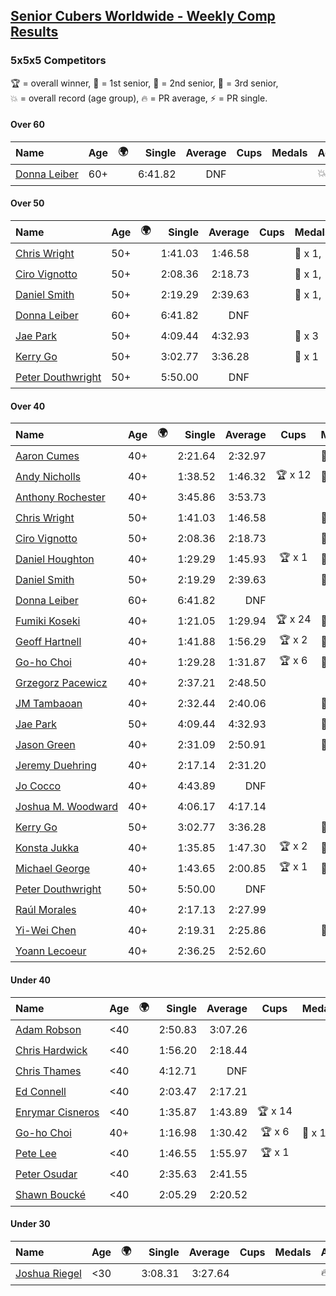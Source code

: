 <style>table {white-space: nowrap;}</style>
<link rel="stylesheet" type="text/css" href="/scw-comp/css/flags.css" />

## [Senior Cubers Worldwide - Weekly Comp Results](/scw-comp/results/)
### 5x5x5 Competitors

<span style="white-space: nowrap;">🏆 = overall winner</span>, <span style="white-space: nowrap;">🥇 = 1st senior</span>, <span style="white-space: nowrap;">🥈 = 2nd senior</span>, <span style="white-space: nowrap;">🥉 = 3rd senior</span>, <span style="white-space: nowrap;">💥 = overall record (age group)</span>, <span style="white-space: nowrap;">🔥 = PR average</span>, <span style="white-space: nowrap;">⚡ = PR single</span>.

#### Over 60

| Name | Age | 🌍 | Single | Average | Cups | Medals | Achievements |
| :-- | :--: | :--: | --: | --: | :--: | :-- | :-- |
| [Donna Leiber](../../persons/donna_leiber/555.md) | 60+ | <i class="flag flag-US" /> | 6:41.82 | DNF |  |  | 💥 x 1, ⚡ x 1 |

#### Over 50

| Name | Age | 🌍 | Single | Average | Cups | Medals | Achievements |
| :-- | :--: | :--: | --: | --: | :--: | :-- | :-- |
| [Chris Wright](../../persons/chris_wright/555.md) | 50+ | <i class="flag flag-GB" /> | 1:41.03 | 1:46.58 |  | 🥇 x 1, 🥈 x 3 | 💥 x 3, 🔥 x 1, ⚡ x 3 |
| [Ciro Vignotto](../../persons/ciro_vignotto/555.md) | 50+ | <i class="flag flag-IT" /> | 2:08.36 | 2:18.73 |  | 🥈 x 1, 🥉 x 2 | 🔥 x 2, ⚡ x 3 |
| [Daniel Smith](../../persons/daniel_smith/555.md) | 50+ | <i class="flag flag-US" /> | 2:19.29 | 2:39.63 |  | 🥇 x 1, 🥈 x 3, 🥉 x 10 | 💥 x 1, 🔥 x 2, ⚡ x 2 |
| [Donna Leiber](../../persons/donna_leiber/555.md) | 60+ | <i class="flag flag-US" /> | 6:41.82 | DNF |  |  | 💥 x 1, ⚡ x 1 |
| [Jae Park](../../persons/jae_park/555.md) | 50+ | <i class="flag flag-US" /> | 4:09.44 | 4:32.93 |  | 🥉 x 3 | 🔥 x 3, ⚡ x 7 |
| [Kerry Go](../../persons/kerry_go/555.md) | 50+ | <i class="flag flag-US" /> | 3:02.77 | 3:36.28 |  | 🥉 x 1 | 🔥 x 2, ⚡ x 2 |
| [Peter Douthwright](../../persons/peter_douthwright/555.md) | 50+ | <i class="flag flag-CA" /> | 5:50.00 | DNF |  |  | ⚡ x 1 |

#### Over 40

| Name | Age | 🌍 | Single | Average | Cups | Medals | Achievements |
| :-- | :--: | :--: | --: | --: | :--: | :-- | :-- |
| [Aaron Cumes](../../persons/aaron_cumes/555.md) | 40+ | <i class="flag flag-GB" /> | 2:21.64 | 2:32.97 |  | 🥉 x 3 | 🔥 x 4, ⚡ x 3 |
| [Andy Nicholls](../../persons/andy_nicholls/555.md) | 40+ | <i class="flag flag-GB" /> | 1:38.52 | 1:46.32 | 🏆 x 12 | 🥇 x 14, 🥈 x 2 | 💥 x 3, 🔥 x 2, ⚡ x 3 |
| [Anthony Rochester](../../persons/anthony_rochester/555.md) | 40+ | <i class="flag flag-AU" /> | 3:45.86 | 3:53.73 |  |  | 🔥 x 1, ⚡ x 1 |
| [Chris Wright](../../persons/chris_wright/555.md) | 50+ | <i class="flag flag-GB" /> | 1:41.03 | 1:46.58 |  | 🥇 x 1, 🥈 x 3 | 💥 x 3, 🔥 x 1, ⚡ x 3 |
| [Ciro Vignotto](../../persons/ciro_vignotto/555.md) | 50+ | <i class="flag flag-IT" /> | 2:08.36 | 2:18.73 |  | 🥈 x 1, 🥉 x 2 | 🔥 x 2, ⚡ x 3 |
| [Daniel Houghton](../../persons/daniel_houghton/555.md) | 40+ | <i class="flag flag-CH" /> | 1:29.29 | 1:45.93 | 🏆 x 1 | 🥇 x 2, 🥈 x 2 | 🔥 x 2, ⚡ x 2 |
| [Daniel Smith](../../persons/daniel_smith/555.md) | 50+ | <i class="flag flag-US" /> | 2:19.29 | 2:39.63 |  | 🥇 x 1, 🥈 x 3, 🥉 x 10 | 💥 x 1, 🔥 x 2, ⚡ x 2 |
| [Donna Leiber](../../persons/donna_leiber/555.md) | 60+ | <i class="flag flag-US" /> | 6:41.82 | DNF |  |  | 💥 x 1, ⚡ x 1 |
| [Fumiki Koseki](../../persons/fumiki_koseki/555.md) | 40+ | <i class="flag flag-JP" /> | 1:21.05 | 1:29.94 | 🏆 x 24 | 🥇 x 24 | 💥 x 7, 🔥 x 6, ⚡ x 4 |
| [Geoff Hartnell](../../persons/geoff_hartnell/555.md) | 40+ | <i class="flag flag-GB" /> | 1:41.88 | 1:56.29 | 🏆 x 2 | 🥇 x 16, 🥈 x 27, 🥉 x 7 | 🔥 x 7, ⚡ x 5 |
| [Go-ho Choi](../../persons/go_ho_choi/555.md) | 40+ | <i class="flag flag-KR" /> | 1:29.28 | 1:31.87 | 🏆 x 6 | 🥇 x 1 | 💥 x 3, 🔥 x 2, ⚡ x 4 |
| [Grzegorz Pacewicz](../../persons/grzegorz_pacewicz/555.md) | 40+ | <i class="flag flag-PL" /> | 2:37.21 | 2:48.50 |  |  | 🔥 x 1, ⚡ x 1 |
| [JM Tambaoan](../../persons/jm_tambaoan/555.md) | 40+ | <i class="flag flag-PH" /> | 2:32.44 | 2:40.06 |  | 🥈 x 4, 🥉 x 6 | 🔥 x 7, ⚡ x 5 |
| [Jae Park](../../persons/jae_park/555.md) | 50+ | <i class="flag flag-US" /> | 4:09.44 | 4:32.93 |  | 🥉 x 3 | 🔥 x 3, ⚡ x 7 |
| [Jason Green](../../persons/jason_green/555.md) | 40+ | <i class="flag flag-US" /> | 2:31.09 | 2:50.91 |  | 🥈 x 1 | 🔥 x 2, ⚡ x 2 |
| [Jeremy Duehring](../../persons/jeremy_duehring/555.md) | 40+ | <i class="flag flag-US" /> | 2:17.14 | 2:31.20 |  |  | 🔥 x 1, ⚡ x 1 |
| [Jo Cocco](../../persons/jo_cocco/555.md) | 40+ | <i class="flag flag-GB" /> | 4:43.89 | DNF |  |  | ⚡ x 1 |
| [Joshua M. Woodward](../../persons/joshua_m_woodward/555.md) | 40+ | <i class="flag flag-US" /> | 4:06.17 | 4:17.14 |  |  | 🔥 x 1, ⚡ x 1 |
| [Kerry Go](../../persons/kerry_go/555.md) | 50+ | <i class="flag flag-US" /> | 3:02.77 | 3:36.28 |  | 🥉 x 1 | 🔥 x 2, ⚡ x 2 |
| [Konsta Jukka](../../persons/konsta_jukka/555.md) | 40+ | <i class="flag flag-FI" /> | 1:35.85 | 1:47.30 | 🏆 x 2 | 🥇 x 2, 🥈 x 9 | 🔥 x 5, ⚡ x 3 |
| [Michael George](../../persons/michael_george/555.md) | 40+ | <i class="flag flag-GB" /> | 1:43.65 | 2:00.85 | 🏆 x 1 | 🥇 x 2, 🥈 x 4, 🥉 x 9 | 🔥 x 5, ⚡ x 5 |
| [Peter Douthwright](../../persons/peter_douthwright/555.md) | 50+ | <i class="flag flag-CA" /> | 5:50.00 | DNF |  |  | ⚡ x 1 |
| [Raúl Morales](../../persons/raul_morales/555.md) | 40+ | <i class="flag flag-ES" /> | 2:17.13 | 2:27.99 |  |  | 🔥 x 1, ⚡ x 1 |
| [Yi-Wei Chen](../../persons/yi_wei_chen/555.md) | 40+ | <i class="flag flag-TW" /> | 2:19.31 | 2:25.86 |  | 🥈 x 7, 🥉 x 12 | 🔥 x 14, ⚡ x 12 |
| [Yoann Lecoeur](../../persons/yoann_lecoeur/555.md) | 40+ | <i class="flag flag-FR" /> | 2:36.25 | 2:52.60 |  |  | 🔥 x 1, ⚡ x 1 |

#### Under 40

| Name | Age | 🌍 | Single | Average | Cups | Medals | Achievements |
| :-- | :--: | :--: | --: | --: | :--: | :-- | :-- |
| [Adam Robson](../../persons/adam_robson/555.md) | <40 | <i class="flag flag-GB" /> | 2:50.83 | 3:07.26 |  |  | 🔥 x 2, ⚡ x 3 |
| [Chris Hardwick](../../persons/chris_hardwick/555.md) | <40 | <i class="flag flag-US" /> | 1:56.20 | 2:18.44 |  |  | 🔥 x 2, ⚡ x 3 |
| [Chris Thames](../../persons/chris_thames/555.md) | <40 | <i class="flag flag-US" /> | 4:12.71 | DNF |  |  | ⚡ x 5 |
| [Ed Connell](../../persons/ed_connell/555.md) | <40 | <i class="flag flag-IE" /> | 2:03.47 | 2:17.21 |  |  | 🔥 x 5, ⚡ x 6 |
| [Enrymar Cisneros](../../persons/enrymar_cisneros/555.md) | <40 | <i class="flag flag-VE" /> | 1:35.87 | 1:43.89 | 🏆 x 14 |  | 🔥 x 8, ⚡ x 7 |
| [Go-ho Choi](../../persons/go_ho_choi/555.md) | 40+ | <i class="flag flag-KR" /> | 1:16.98 | 1:30.42 | 🏆 x 6 | 🥇 x 1 | 💥 x 3, 🔥 x 2, ⚡ x 4 |
| [Pete Lee](../../persons/pete_lee/555.md) | <40 | <i class="flag flag-GB" /> | 1:46.55 | 1:55.97 | 🏆 x 1 |  | 🔥 x 13, ⚡ x 8 |
| [Peter Osudar](../../persons/peter_osudar/555.md) | <40 | <i class="flag flag-CA" /> | 2:35.63 | 2:41.55 |  |  | 🔥 x 1, ⚡ x 1 |
| [Shawn Boucké](../../persons/shawn_boucke/555.md) | <40 | <i class="flag flag-US" /> | 2:05.29 | 2:20.52 |  |  | 🔥 x 1, ⚡ x 1 |

#### Under 30

| Name | Age | 🌍 | Single | Average | Cups | Medals | Achievements |
| :-- | :--: | :--: | --: | --: | :--: | :-- | :-- |
| [Joshua Riegel](../../persons/joshua_riegel/555.md) | <30 | <i class="flag flag-US" /> | 3:08.31 | 3:27.64 |  |  | 🔥 x 3, ⚡ x 3 |


<!-- Global site tag (gtag.js) - Google Analytics -->
<script async src="https://www.googletagmanager.com/gtag/js?id=UA-86348435-3"></script>
<script>window.dataLayer = window.dataLayer || []; function gtag() {dataLayer.push(arguments);} gtag('js', new Date()); gtag('config', 'UA-86348435-3');</script>
